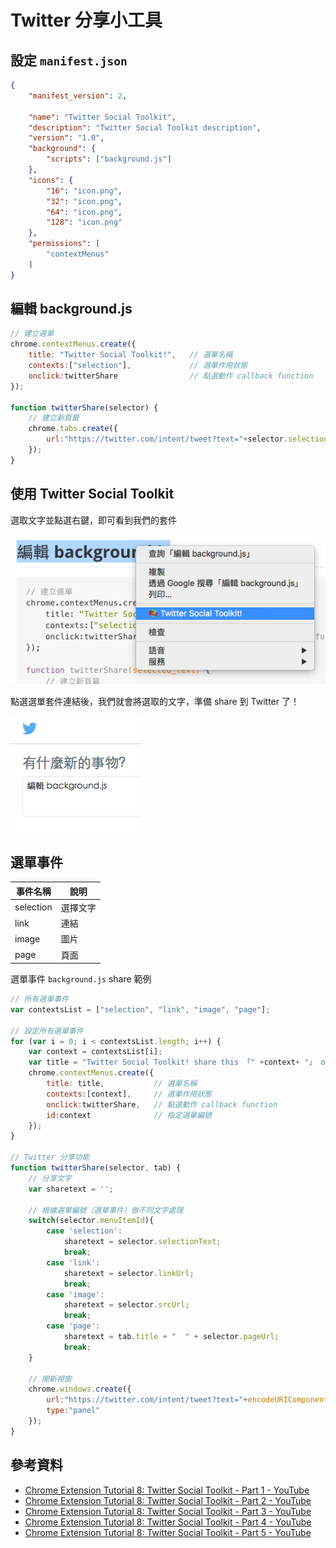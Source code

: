 # Twitter 分享小工具

## 設定 `manifest.json`

```json
{
    "manifest_version": 2,

    "name": "Twitter Social Toolkit",
    "description": "Twitter Social Toolkit description",
    "version": "1.0",
    "background": {
        "scripts": ["background.js"]
    },
    "icons": {
        "16": "icon.png",
        "32": "icon.png",
        "64": "icon.png",
        "128": "icon.png"
    },
    "permissions": [
        "contextMenus"
    ]
}
```

## 編輯 background.js

```javascript
// 建立選單
chrome.contextMenus.create({
    title: "Twitter Social Toolkit!",   // 選單名稱
    contexts:["selection"],             // 選單作用狀態
    onclick:twitterShare                // 點選動作 callback function
});

function twitterShare(selector) {
    // 建立新頁籤
    chrome.tabs.create({
        url:"https://twitter.com/intent/tweet?text="+selector.selectionText
    });
}
```

## 使用 Twitter Social Toolkit

選取文字並點選右鍵，即可看到我們的套件

![Twitter social toolkit share menu demo](./images/example-twitter-social-toolkit-sharemenu-demo.png)

點選選單套件連結後，我們就會將選取的文字，準備 share 到 Twitter 了！

![Twitter social toolkit share menu demo](./images/example-twitter-social-toolkit-sharemenu-result-demo.png)

## 選單事件

|  事件名稱 | 說明  |
|---|---|
| selection  |  選擇文字 |
| link  |  連結 |
| image  |  圖片 |
| page  |  頁面 |

選單事件 `background.js` share 範例

```javascript
// 所有選單事件
var contextsList = ["selection", "link", "image", "page"];

// 設定所有選單事件
for (var i = 0; i < contextsList.length; i++) {
    var context = contextsList[i];
    var title = "Twitter Social Toolkit! share this 「" +context+ "」 on your profile";
    chrome.contextMenus.create({
        title: title,           // 選單名稱
        contexts:[context],     // 選單作用狀態
        onclick:twitterShare,   // 點選動作 callback function
        id:context              // 指定選單編號
    });
}

// Twitter 分享功能
function twitterShare(selector, tab) {
    // 分享文字
    var sharetext = '';

    // 根據選單編號（選單事件）做不同文字處理
    switch(selector.menuItemId){
        case 'selection':
            sharetext = selector.selectionText;
            break;
        case 'link':
            sharetext = selector.linkUrl;
            break;
        case 'image':
            sharetext = selector.srcUrl;
            break;
        case 'page':
            sharetext = tab.title + "  " + selector.pageUrl;
            break;
    }

    // 開新視窗
    chrome.windows.create({
        url:"https://twitter.com/intent/tweet?text="+encodeURIComponent(sharetext),
        type:"panel"
    });
}
```


## 參考資料
* [Chrome Extension Tutorial 8: Twitter Social Toolkit - Part 1 - YouTube](https://www.youtube.com/watch?v=tVENJJzZScQ&index=8&list=PLYxzS__5yYQlWil-vQ-y7NR902ovyq1Xi)
* [Chrome Extension Tutorial 8: Twitter Social Toolkit - Part 2 - YouTube](https://www.youtube.com/watch?v=wLRkzRrL6fQ&list=PLYxzS__5yYQlWil-vQ-y7NR902ovyq1Xi&index=9)
* [Chrome Extension Tutorial 8: Twitter Social Toolkit - Part 3 - YouTube](https://www.youtube.com/watch?v=Johz4yWM-0E&index=10&list=PLYxzS__5yYQlWil-vQ-y7NR902ovyq1Xi)
* [Chrome Extension Tutorial 8: Twitter Social Toolkit - Part 4 - YouTube](https://www.youtube.com/watch?v=m1uJ1kSdkq0&list=PLYxzS__5yYQlWil-vQ-y7NR902ovyq1Xi&index=11)
* [Chrome Extension Tutorial 8: Twitter Social Toolkit - Part 5 - YouTube](https://www.youtube.com/watch?v=d-np1Q1ak9c&list=PLYxzS__5yYQlWil-vQ-y7NR902ovyq1Xi&index=12)